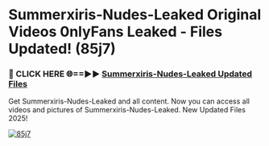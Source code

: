 # Summerxiris-Nudes-Leaked Original Videos 0nlyFans Leaked - Files Updated! (85j7)

<h3>🔴 CLICK HERE 🌐==►► <a href="https://tinyurl.com/yc6ubb5a" rel="nofollow">Summerxiris-Nudes-Leaked Updated Files</a></h3>

Get Summerxiris-Nudes-Leaked and all content. Now you can access all videos and pictures of Summerxiris-Nudes-Leaked. New Updated Files 2025!

[![85j7](https://i.imgur.com/7eu0CRL.gif)](https://tinyurl.com/yc6ubb5a)
